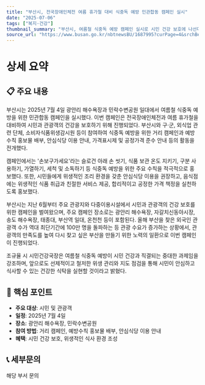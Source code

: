 ```yaml
---
title: "부산시, 전국장애인체전 여름 휴가철 대비 식중독 예방 민관합동 캠페인 실시"
date: "2025-07-06"
tags: ["복지·건강"]
thumbnail_summary: "부산시, 여름철 식중독 예방 캠페인 실시로 시민 건강 보호에 나선다."
source_url: "https://www.busan.go.kr/nbtnewsBU/1687995?curPage=4&srchBeginDt=&srchEndDt=&srchKey=&srchText="
---
```


# 상세 요약

## 📋 주요 내용
부산시는 2025년 7월 4일 광안리 해수욕장과 민락수변공원 일대에서 여름철 식중독 예방을 위한 민관합동 캠페인을 실시했다. 이번 캠페인은 전국장애인체전과 여름 휴가철을 대비하여 시민과 관광객의 건강을 보호하기 위해 진행되었다. 부산시와 구·군, 외식업 관련 단체, 소비자식품위생감시원 등이 참여하여 식중독 예방을 위한 거리 캠페인과 예방수칙 홍보물 배부, 안심식당 이용 안내, 가격표시제 및 공정가격 준수 안내 등의 활동을 전개했다.

캠페인에서는 '손보구가세요'라는 슬로건 아래 손 씻기, 식품 보관 온도 지키기, 구분 사용하기, 가열하기, 세척 및 소독하기 등 식중독 예방을 위한 주요 수칙을 적극적으로 홍보했다. 또한, 시민들에게 위생적인 조리 환경을 갖춘 안심식당 이용을 권장하고, 음식점에는 위생적인 식품 취급과 친절한 서비스 제공, 합리적이고 공정한 가격 책정을 실천하도록 홍보했다.

부산시는 지난 6월부터 주요 관광지와 다중이용시설에서 시민과 관광객의 건강 보호를 위한 캠페인을 벌여왔으며, 주요 캠페인 장소로는 광안리 해수욕장, 자갈치신동아시장, 송도 해수욕장, 태종대, 부산역 일대, 온천천 등이 포함된다. 올해 부산을 찾은 외국인 관광객 수가 역대 최단기간에 100만 명을 돌파하는 등 관광 수요가 증가하는 상황에서, 관광객의 만족도를 높여 다시 찾고 싶은 부산을 만들기 위한 노력의 일환으로 이번 캠페인이 진행되었다.

조규율 시 시민건강국장은 여름철 식중독 예방이 시민 건강과 직결되는 중대한 과제임을 강조하며, 앞으로도 선제적이고 철저한 위생 관리와 지도 점검을 통해 시민이 안심하고 식사할 수 있는 건강한 식탁을 실현할 것이라고 밝혔다.

## 🎯 핵심 포인트
- **주요 대상**: 시민 및 관광객
- **일정**: 2025년 7월 4일
- **장소**: 광안리 해수욕장, 민락수변공원
- **참여 방법**: 거리 캠페인, 예방수칙 홍보물 배부, 안심식당 이용 안내
- **혜택**: 시민 건강 보호, 위생적인 식사 환경 조성

## 📞 세부문의
해당 부서 문의